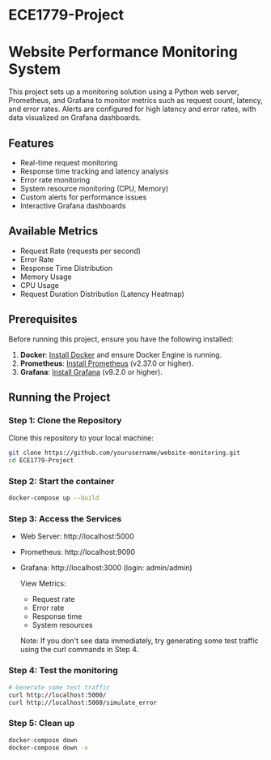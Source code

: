 # ECE1779-Project

# Website Performance Monitoring System

This project sets up a monitoring solution using a Python web server, Prometheus, and Grafana to monitor metrics such as request count, latency, and error rates. Alerts are configured for high latency and error rates, with data visualized on Grafana dashboards.

## Features
- Real-time request monitoring
- Response time tracking and latency analysis
- Error rate monitoring
- System resource monitoring (CPU, Memory)
- Custom alerts for performance issues
- Interactive Grafana dashboards

## Available Metrics
- Request Rate (requests per second)
- Error Rate
- Response Time Distribution
- Memory Usage
- CPU Usage
- Request Duration Distribution (Latency Heatmap)


## Prerequisites

Before running this project, ensure you have the following installed:

1. **Docker**: [Install Docker](https://www.docker.com/products/docker-desktop) and ensure Docker Engine is running.
2. **Prometheus**: [Install Prometheus](https://prometheus.io/download/) (v2.37.0 or higher).
3. **Grafana**: [Install Grafana](https://grafana.com/grafana/download/) (v9.2.0 or higher).

## Running the Project

### Step 1: Clone the Repository

Clone this repository to your local machine:

```bash
git clone https://github.com/yourusername/website-monitoring.git
cd ECE1779-Project
```

### Step 2: Start the container

```bash
docker-compose up --build
```

### Step 3: Access the Services

- Web Server: http://localhost:5000
- Prometheus: http://localhost:9090
- Grafana: http://localhost:3000 (login: admin/admin)

    View Metrics:
    - Request rate
    - Error rate
    - Response time
    - System resources

    Note: If you don't see data immediately, try generating some test traffic using the curl commands in Step 4.

### Step 4: Test the monitoring

```bash
# Generate some test traffic
curl http://localhost:5000/
curl http://localhost:5000/simulate_error
```

### Step 5: Clean up

```bash
docker-compose down
docker-compose down -v
```
